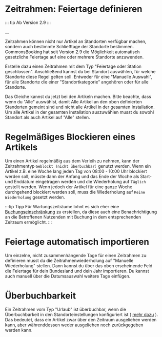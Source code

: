 #  Zeitrahmen: Feiertage definieren

::: tip Ab Version 2.9
:::

__


Zeitrahmen können nicht nur Artikel an Standorten verfügbar machen, sondern
auch bestimmte Schließtage der Standorte bestimmen. CommonsBooking hat seit
Version 2.9 die Möglichkeit automatisch gesetzliche Feiertage auf eine oder
mehrere Standorte anzuwenden.

Erstelle dazu einen Zeitrahmen mit dem Typ "Feiertage oder Station
geschlossen". Anschließend kannst du bei Standort auswählen, für welche Standorte diese
Regel gelten soll. Entweder für eine "Manuelle Auswahl", für alle Standorte
die einer "Standortkategorie" angehören oder für alle Standorte.

Das Gleiche kannst du jetzt bei den Artikeln machen. Bitte beachte, dass wenn
du "Alle" auswählst, damit Alle Artikel an den oben definierten Standorten
gemeint sind und nicht alle Artikel in der gesamten Installation. Um alle
Artikel in der gesamten Installation auszuwählen musst du sowohl Standort als
auch Artikel auf "Alle" stellen.

# Regelmäßiges Blockieren eines Artikels

Um einen Artikel regelmäßig aus dem Verleih zu nehmen, kann der Zeitrahmentyp `Geblockt (nicht überbuchbar)` genutzt werden.
Wenn ein Artikel z.B. eine Woche lang jeden Tag von 08:00 - 10:00 Uhr blockiert werden soll, müsste dann der Anfang und das Ende der Woche
als Start- und Enddatum eingetragen werden und die Wiederholung auf `Täglich` gestellt werden. Wenn jedoch der Artikel für eine ganze Woche durchgehend blockiert
werden soll, muss die Wiederholung auf `Keine Wiederholung` gesetzt werden.

:::tip Tipp
Für Wartungszeiträume lohnt es sich eher eine [Buchungseinschränkung](/dokumentation/erste-schritte/buchungseinschraenkungen-verwalten) zu erstellen, da diese auch eine Benachrichtigung an die Betroffenen Nutzenden mit Buchung in dem entsprechenden Zeitraum ermöglicht.
:::

#  Feiertage automatisch importieren

Um einzelne, nicht zusammenhängende Tage für einen Zeitrahmen zu definieren
musst du die Zeitrahmenwiederholung auf "Manuelle Wiederholung" stellen. Dann
kannst du über das oben erscheinende Feld die Feiertage für dein Bundesland
und dein Jahr importieren. Du kannst auch manuell über die Datumsauswahl
weitere Tage einfügen.

# Überbuchbarkeit

Ein Zeitrahmen vom Typ "Urlaub" ist überbuchbar, wenn die Überbuchbarkeit in
den Standorteinstellungen konfiguriert ist ( [mehr dazu](/dokumentation/erste-schritte/stationen-anlegen#overbooking) ).
Das bedeutet, dass ein Artikel zwar über den Zeitraum ausgeliehen werden kann,
aber währenddessen weder ausgeliehen noch zurückgegeben werden kann.

